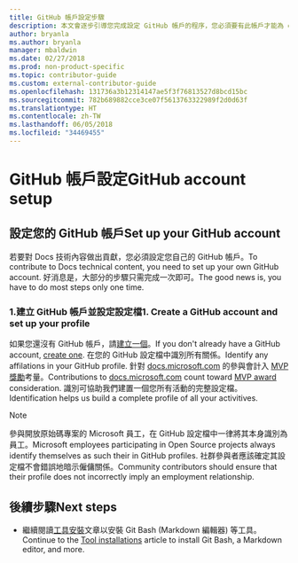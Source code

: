 ```yaml
---
title: GitHub 帳戶設定步驟
description: 本文會逐步引導您完成設定 GitHub 帳戶的程序，您必須要有此帳戶才能為 docs.microsoft.com 內容做出貢獻。
author: bryanla
ms.author: bryanla
manager: mbaldwin
ms.date: 02/27/2018
ms.prod: non-product-specific
ms.topic: contributor-guide
ms.custom: external-contributor-guide
ms.openlocfilehash: 131736a3b12314147ae5f3f76813527d8bcd15bc
ms.sourcegitcommit: 782b689882cce3ce07f5613763322989f2d0d63f
ms.translationtype: HT
ms.contentlocale: zh-TW
ms.lasthandoff: 06/05/2018
ms.locfileid: "34469455"
---
```

# <a name="github-account-setup"></a><span data-ttu-id="c701a-103">GitHub 帳戶設定</span><span class="sxs-lookup"><span data-stu-id="c701a-103">GitHub account setup</span></span>

## <a name="set-up-your-github-account"></a><span data-ttu-id="c701a-104">設定您的 GitHub 帳戶</span><span class="sxs-lookup"><span data-stu-id="c701a-104">Set up your GitHub account</span></span>

<span data-ttu-id="c701a-105">若要對 Docs 技術內容做出貢獻，您必須設定您自己的 GitHub 帳戶。</span><span class="sxs-lookup"><span data-stu-id="c701a-105">To contribute to Docs technical content, you need to set up your own GitHub account.</span></span> <span data-ttu-id="c701a-106">好消息是，大部分的步驟只需完成一次即可。</span><span class="sxs-lookup"><span data-stu-id="c701a-106">The good news is, you have to do most steps only one time.</span></span>

### <a name="1-create-a-github-account-and-set-up-your-profile"></a><span data-ttu-id="c701a-107">1.建立 GitHub 帳戶並設定設定檔</span><span class="sxs-lookup"><span data-stu-id="c701a-107">1. Create a GitHub account and set up your profile</span></span>

<span data-ttu-id="c701a-108">如果您還沒有 GitHub 帳戶，請[建立一個](https://github.com/join)。</span><span class="sxs-lookup"><span data-stu-id="c701a-108">If you don't already have a GitHub account, [create one](https://github.com/join).</span></span> <span data-ttu-id="c701a-109">在您的 GitHub 設定檔中識別所有關係。</span><span class="sxs-lookup"><span data-stu-id="c701a-109">Identify any affilations in your GitHub profile.</span></span> <span data-ttu-id="c701a-110">針對 [docs.microsoft.com](https://docs.microsoft.com) 的參與會計入 [MVP 獎勵](https://mvp.microsoft.com)考量。</span><span class="sxs-lookup"><span data-stu-id="c701a-110">Contributions to [docs.microsoft.com](https://docs.microsoft.com) count toward [MVP award](https://mvp.microsoft.com) consideration.</span></span> <span data-ttu-id="c701a-111">識別可協助我們建置一個您所有活動的完整設定檔。</span><span class="sxs-lookup"><span data-stu-id="c701a-111">Identification helps us build a complete profile of all your activitives.</span></span>

>[!NOTE]
> <span data-ttu-id="c701a-112">參與開放原始碼專案的 Microsoft 員工，在 GitHub 設定檔中一律將其本身識別為員工。</span><span class="sxs-lookup"><span data-stu-id="c701a-112">Microsoft employees participating in Open Source projects always identify themselves as such their in GitHub profiles.</span></span> <span data-ttu-id="c701a-113">社群參與者應該確定其設定檔不會錯誤地暗示僱傭關係。</span><span class="sxs-lookup"><span data-stu-id="c701a-113">Community contributors should ensure that their profile does not incorrectly imply an employment relationship.</span></span>

## <a name="next-steps"></a><span data-ttu-id="c701a-114">後續步驟</span><span class="sxs-lookup"><span data-stu-id="c701a-114">Next steps</span></span>

* <span data-ttu-id="c701a-115">繼續閱讀[工具安裝](get-started-setup-tools.md)文章以安裝 Git Bash (Markdown 編輯器) 等工具。</span><span class="sxs-lookup"><span data-stu-id="c701a-115">Continue to the [Tool installations](get-started-setup-tools.md) article to install Git Bash, a Markdown editor, and more.</span></span>

